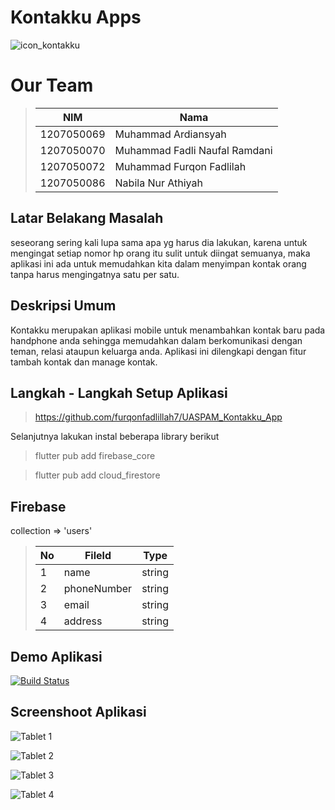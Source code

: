 # Kontakku Apps
![icon_kontakku](https://user-images.githubusercontent.com/78301902/210156587-3b175879-f7ad-408f-8e54-5be2a994ba89.png)

# Our Team
> | NIM | Nama |
> | --- | --- |
> | 1207050069 | Muhammad Ardiansyah |
> | 1207050070 | Muhammad Fadli Naufal Ramdani |
> | 1207050072 | Muhammad Furqon Fadlilah |
> | 1207050086 | Nabila Nur Athiyah |
 
## Latar Belakang Masalah

seseorang sering kali lupa sama apa yg harus dia lakukan, karena untuk mengingat setiap nomor hp orang itu sulit untuk diingat semuanya, maka aplikasi ini ada untuk memudahkan kita dalam menyimpan kontak orang tanpa harus mengingatnya satu per satu.

 
## Deskripsi Umum

Kontakku merupakan aplikasi mobile untuk menambahkan kontak baru 
pada handphone anda sehingga memudahkan dalam berkomunikasi
dengan teman, relasi ataupun keluarga anda. 
Aplikasi ini dilengkapi dengan fitur tambah kontak dan manage kontak.

## Langkah - Langkah Setup Aplikasi
> https://github.com/furqonfadlillah7/UASPAM_Kontakku_App

Selanjutnya lakukan instal beberapa library berikut
> flutter pub add firebase_core

> flutter pub add cloud_firestore

## Firebase 
collection => 'users'

> | No | Fileld | Type |
> | --- | --- | ---- |
> | 1 | name | string |
> | 2 | phoneNumber | string |
> | 3 | email | string |
> | 4 | address | string |

## Demo Aplikasi
[![Build Status](https://img.shields.io/badge/YouTube-FF0000?style=for-the-badge&logo=youtube&logoColor=white)](https://youtu.be/QSAHoEHzbwI)

## Screenshoot Aplikasi
![Tablet 1](https://user-images.githubusercontent.com/78301902/210156925-27d536f5-5e30-4234-82ca-709966cb7c5f.png)

![Tablet 2](https://user-images.githubusercontent.com/78301902/210156926-2ffce3c7-a683-4fb2-9e1b-b80dad695748.png)

![Tablet 3](https://user-images.githubusercontent.com/78301902/210156927-9acfc9fd-78ba-48fc-99c3-8b3c99f8f8f4.png)

![Tablet 4](https://user-images.githubusercontent.com/78301902/210156929-6375a7a2-40dd-4932-b0ec-8ef23b2de22d.png)




